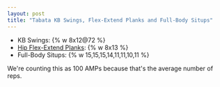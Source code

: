 ```yaml
---
layout: post
title: "Tabata KB Swings, Flex-Extend Planks and Full-Body Situps"
---
```


- KB Swings: {% w 8x12@72 %}
- [Hip Flex-Extend Planks](https://dl.dropboxusercontent.com/s/nbzfqssbi4bs4ie/hip-plank.gif): {% w 8x13 %}
- Full-Body Situps: {% w 15,15,15,14,11,11,10,11 %}

We're counting this as 100 AMPs because that's the average number of reps.
